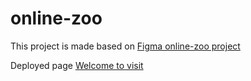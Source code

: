 # online-zoo

This project is made based on [Figma online-zoo project](https://www.figma.com/file/ypzT9idgAILaSRVRmDAJxn/online-zoo-3)

Deployed page [Welcome to visit](https://gintsm.github.io/online-zoo/pages/main/index)
